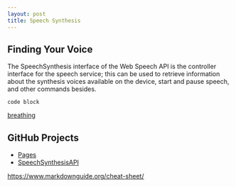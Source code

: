 ```yaml
---
layout: post
title: Speech Synthesis
---
```


## Finding Your Voice
The SpeechSynthesis interface of the Web Speech API is the controller interface for the speech service; this can be used to retrieve information about the synthesis voices available on the device, start and pause speech, and other commands besides.

~~~
code block
~~~

[breathing](https://htmlpreview.github.io/?https://raw.githubusercontent.com/jonfleming/SpeechSynthesisAPI/master/breathing.htm)

## GitHub Projects
- [Pages](https://github.com/jonfleming/jonfleming.github.io/tree/master/_posts)
- [SpeechSynthesisAPI](https://github.com/jonfleming/SpeechSynthesisAPI)


https://www.markdownguide.org/cheat-sheet/
